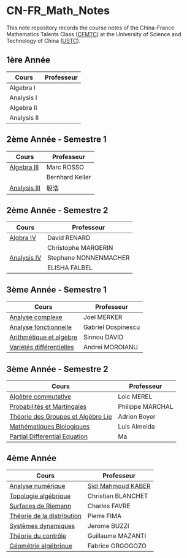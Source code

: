 # CN-FR_Math_Notes

This note repository records the course notes of the China-France Mathematics Talents Class ([CFMTC](https://cfmath.ustc.edu.cn)) at the University of Science and Technology of China ([USTC](https://en.wikipedia.org/wiki/University_of_Science_and_Technology_of_China)).

## 1ère Année

| Cours | Professeur     |
|-------|----------------|
|Algebra I  | |
|Analysis I | |
|Algebra II | |
|Analysis II| |

## 2ème Année - Semestre 1

| Cours | Professeur     |
|-------|----------------|
|[Algebra III](<2ème Année - Semestre 1/Algebra III>)| Marc ROSSO  |
||Bernhard Keller|
|[Analysis III](<2ème Année - Semestre 1/Analysis III>)|殷浩|

## 2ème Année - Semestre 2

| Cours | Professeur     |
|-------|----------------|
|[Algbra IV](<2ème Année - Semestre 2/Algbra IV>) |David RENARD|
||Christophe MARGERIN|
|[Analysis IV](<2ème Année - Semestre 2/Analysis IV>)|Stephane NONNENMACHER|
||ELISHA FALBEL|

## 3ème Année - Semestre 1

| Cours | Professeur     |
|-------|----------------|
|[Analyse complexe](<3ème Année - Semestre 1/Analyse complexe>)|Joel MERKER|
|[Analyse fonctionnelle](<3ème Année - Semestre 1/Analyse fonctionnelle>)|Gabriel Dospinescu|
|[Arithmétique et algèbre](<3ème Année - Semestre 1/Arithmétique et algèbre>)|Sinnou DAVID|
|[Variétés différentielles](<3ème Année - Semestre 1/Variétés différentielles>)|Andrei MOROIANU|

## 3ème Année - Semestre 2

| Cours | Professeur     |
|-------|----------------|
|[Algèbre commutative](<3ème Année - Semestre 2/Algèbre commutative>)|Loic MEREL|
|[Probabilités et Martingales](<3ème Année - Semestre 2/Probabilités et Martingales>)|Philippe MARCHAL|
|[Théorie des Groupes et Algèbre Lie](<3ème Année - Semestre 2/Théorie des Groupes et Algèbre Lie>)|Adrien Boyer|
|[Mathématiques Biologiques](<3ème Année - Semestre 2/Mathématiques Biologiques>)|Luis Almeida|
|[Partial Differential Equation](<3ème Année - Semestre 2/Partial Differential Equation>)|Ma|

## 4ème Année

| Cours | Professeur     |
|-------|----------------|
|[Analyse numérique](<4ème Année/Analyse numérique et calcul scientifique>)|[Sidi Mahmoud KABER](https://www.ljll.fr/kaber/USTC/)|
|[Topologie algébrique](<4ème Année/Topologie algébrique>)|Christian BLANCHET|
|[Surfaces de Riemann](<4ème Année/Surfaces de Riemann>)|Charles FAVRE|
|[Théorie de la distribution](<4ème Année/Théorie de la distribution>)|Pierre FIMA|
|[Systèmes dynamiques](<4ème Année/Systèmes dynamiques>)|Jerome BUZZI|
|[Théorie du contrôle](<4ème Année/Théorie du contrôle>)|Guillaume MAZANTI|
|[Géométrie algébrique](<4ème Année/Géométrie algébrique>)|Fabrice ORGOGOZO|
